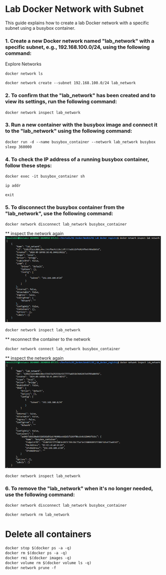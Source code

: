 # Lab Docker Network with Subnet 

This guide explains how to create a lab Docker network with a specific subnet using a busybox container.

### 1.  Create a new Docker network named "lab_network" with a specific subnet, e.g., 192.168.100.0/24, using the following command:

Explore  Networks

```
docker network ls
```

```
docker network create --subnet 192.168.100.0/24 lab_network
```

### 2. To confirm that the "lab_network" has been created and to view its settings, run the following command:

```
docker network inspect lab_network
```

###  3. Run a new container with the busybox image and connect it to the "lab_network" using the following command:
```
docker run -d --name busybox_container --network lab_network busybox sleep 360000
```





###  4.  To check the IP address of a running busybox container, follow these steps:
```
docker exec -it busybox_container sh

```

```
ip addr
```


```
exit
```




### 5.  To disconnect the busybox container from the "lab_network", use the following command:


```
docker network disconnect lab_network busybox_container
```

** inspect the network again
![alt text](image-1.png)

```
docker network inspect lab_network
```

** reconnect the container to the network

```
docker network connect lab_network busybox_container
```

** inspect the network again
![alt text](image.png)

```
docker network inspect lab_network
```


### 6. To remove the "lab_network" when it's no longer needed, use the following command:

```
docker network disconnect lab_network busybox_container
```


```
docker network rm lab_network
```







# Delete all containers

```
docker stop $(docker ps -a -q)  
docker rm $(docker ps -a -q) 
docker rmi $(docker images -q) 
docker volume rm $(docker volume ls -q)  
docker network prune -f
```